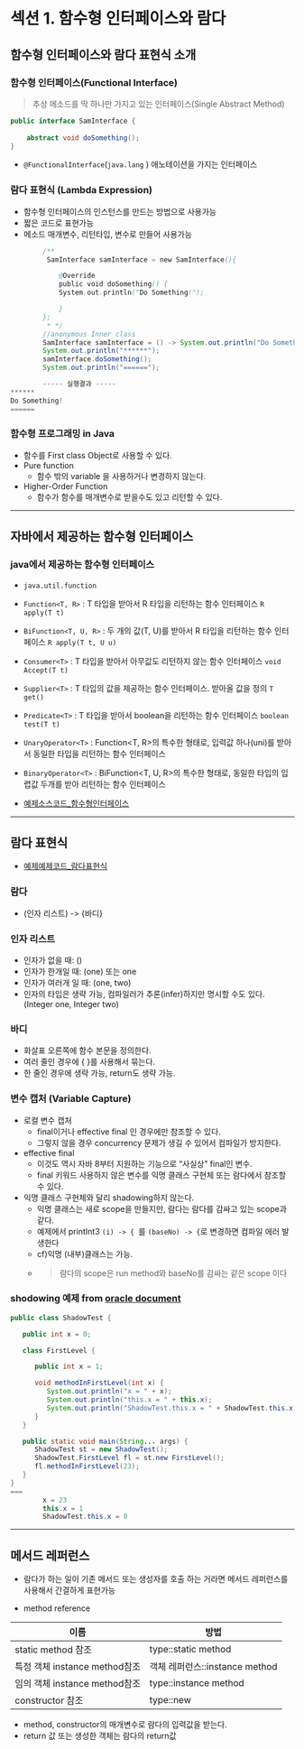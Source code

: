 # 섹션 1. 함수형 인터페이스와 람다

## 함수형 인터페이스와 람다 표현식 소개

### 함수형 인터페이스(Functional Interface)
> 추상 메소드를 딱 하나만 가지고 있는 인터페이스(Single Abstract Method)

```JAVA
public interface SamInterface {
    
    abstract void doSomething();
}
```

 - ```@FunctionalInterface```(```java.lang``` ) 애노테이션을 가지는 인터페이스 


### 람다 표현식 (Lambda Expression)
 - 함수형 인터페이스의 인스턴스를 만드는 방법으로 사용가능
 - 짧은 코드로 표현가능
 - 메소드 매개변수, 리턴타입, 변수로 만들어 사용가능
 
```JAVA
        /**
         SamInterface samInterface = new SamInterface(){

            @Override
            public void doSomething() {
            System.out.println("Do Something!");

            }
        };
         * */
        //anonymous Inner class
        SamInterface samInterface = () -> System.out.println("Do Something!");
        System.out.println("******");
        samInterface.doSomething();
        System.out.println("======");

        ----- 실행결과 -----
******
Do Something!
======
```

### 함수형 프로그래밍 in Java
 - 함수를 First class Object로 사용할 수 있다.
 - Pure function
   * 함수 밖의 variable 을 사용하거나 변경하지 않는다.
 - Higher-Order Function
   * 함수가 함수를 매개변수로 받을수도 있고 리턴할 수 있다.

---
## 자바에서 제공하는 함수형 인터페이스

### java에서 제공하는 함수형 인터페이스 
 - ```java.util.function```
 - ```Function<T, R>``` : T 타입을 받아서 R 타입을 리턴하는 함수 인터페이스 ```R apply(T t)```
 - ```BiFunction<T, U, R>``` : 두 개의 값(T, U)를 받아서 R 타입을 리턴하는 함수 인터페이스 ```R apply(T t, U u)```
 - ```Consumer<T>``` : T 타입을 받아서 아무값도 리턴하지 않는 함수 인터페이스 ```void Accept(T t)```
 - ```Supplier<T>``` : T 타입의 값을 제공하는 함수 인터페이스. 받아올 값을 정의 ```T get()```
 - ```Predicate<T>``` : T 타입을 받아서 boolean을 리턴하는 함수 인터페이스 ```boolean test(T t)```
 - ```UnaryOperator<T>``` : Function<T, R>의 특수한 형태로, 입력값 하나(uni)를 받아서 동일한 타입을 리턴하는 함수 인터페이스
 - ```BinaryOperator<T>``` : BiFunction<T, U, R>의 특수한 형태로, 동일한 타입의 입렵값 두개를 받아 리턴하는 함수 인터페이스
 
 - [예제소스코드_함수형인터페이스](/src/main/java/me/mybabygrand/class_java8/functionalInterfrace/FunctionalInterfacesSupportedByJava.java)

---

## 람다 표현식
 - [예제예제코드_람다표현식](/src/main/java/me/mybabygrand/class_java8/functionalInterfrace/LambdaExpression.java)

### 람다
 - (인자 리스트) -> {바디}

### 인자 리스트
 - 인자가 없을 때: ()
 - 인자가 한개일 때: (one) 또는 one
 - 인자가 여러개 일 때: (one, two)
 - 인자의 타입은 생략 가능, 컴파일러가 추론(infer)하지만 명시할 수도 있다. (Integer one, Integer two)

### 바디
 - 화살표 오른쪽에 함수 본문을 정의한다.
 - 여러 줄인 경우에 { }를 사용해서 묶는다.
 - 한 줄인 경우에 생략 가능, return도 생략 가능.

### 변수 캡처 (Variable Capture)
 - 로컬 변수 캡처
   * final이거나 effective final 인 경우에만 참조할 수 있다.
   * 그렇지 않을 경우 concurrency 문제가 생길 수 있어서 컴파일가 방지한다.
 - effective final
   * 이것도 역시 자바 8부터 지원하는 기능으로 “사실상" final인 변수.
   * final 키워드 사용하지 않은 변수를 익명 클래스 구현체 또는 람다에서 참조할 수 있다.
 - 익명 클래스 구현체와 달리 shadowing하지 않는다.
   * 익명 클래스는 새로 scope을 만들지만, 람다는 람다를 감싸고 있는 scope과 같다.
   * 예제에서 printInt3 ```(i) -> { ```를 ```(baseNo) -> {```로 변경하면 컴파일 에러 발생한다
   * cf)익명 (내부)클래스는 가능.
   * > 람다의 scope은 run method와 baseNo를 감싸는 같은 scope 이다


### shodowing 예제 from [oracle document](https://docs.oracle.com/javase/tutorial/java/javaOO/nested.html#shadowing)
```JAVA
public class ShadowTest {

   public int x = 0;

   class FirstLevel {

      public int x = 1;

      void methodInFirstLevel(int x) {
         System.out.println("x = " + x);
         System.out.println("this.x = " + this.x);
         System.out.println("ShadowTest.this.x = " + ShadowTest.this.x);
      }
   }

   public static void main(String... args) {
      ShadowTest st = new ShadowTest();
      ShadowTest.FirstLevel fl = st.new FirstLevel();
      fl.methodInFirstLevel(23);
   }
}
===
        x = 23
        this.x = 1
        ShadowTest.this.x = 0
``` 
---
## 메서드 레퍼런스
 - 람다가 하는 일이 기존 메서드 또는 생성자를 호출 하는 거라면 메서드 레퍼런스를 사용해서 간결하게 표현가능
 
 - method reference
 
이름 | 방법
---|---
static method 참조 | type::static method
특정 객체 instance method참조 | 객체 레퍼런스::instance method
임의 객체 instance method참조 | type::instance method
constructor 참조 | type::new
  - method, constructor의 매개변수로 람다의 입력값을 받는다.
  - return 값 또는 생성한 객체는 람다의 return값